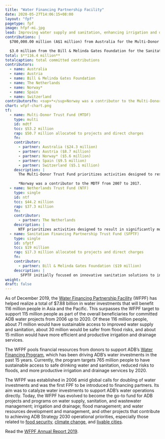 ```yaml
---
title: "Water Financing Partnership Facility"
date: 2020-05-27T14:06:15+08:00
layout: "fpf"
pagetype: fpf
image: hfpf-mi.jpg
lead: Improving water supply and sanitation, enhancing irrigation and drainage services, reducing risks to floods, and improving water resources management 
contributions: |
  $700,000.00 million (A$1 million) from Australia for the Multi-Donor Trust Fund
  
  $3.0 million from the Bill & Melinda Gates Foundation for the Sanitation Financing Partnership Facility
total: $**116.4 million**   
totalcaption: total committed contributions
contributors:
  - name: Australia
  - name: Austria 
  - name: Bill & Melinda Gates Foundation
  - name: The Netherlands
  - name: Norway*
  - name: Spain
  - name: Switzerland
contributorsfn: <sup>*</sup>Norway was a contributor to the Multi-Donor Trust Fund from 2007 to 2017.
chart: wfpf-chart.png
tf:
  - name: Multi-Donor Trust Fund (MTDF)   
    type: multi
    id: mdtf
    tcc: $53.2 million
    rap: $50.7 million allocated to projects and direct charges
    fn:   
    contributor:
      - partner: Australia ($24.3 million) 
      - partner: Austria ($8.7 million) 
      - partner: Norway* ($5.6 million)
      - partner: Spain ($9.5 million)
      - partner: Switzerland ($5.1 million)
    description: |
      The Multi-Donor Trust Fund prioritizes activities designed to result in significantly more people with access to safe drinking water and improved sanitation, higher productivity and efficiency of irrigation and drainage services, more people with reduced risk of flooding; sustainable  management of water resources; increased knowledge and capacity; and improved sector governance.
      
      *Norway was a contributor to the MDTF from 2007 to 2017.
  - name: Netherlands Trust Fund (NTF)
    type: single
    id: ntf
    tcc: $44.2 million
    rap: $37.3 million
    fn:   
    contributor:
      - partner: The Netherlands 
    description: |
      NTF prioritizes activities designed to result in significantly more people with access to safe drinking water and improved sanitation, higher productivity and efficiency of irrigation and drainage services, more people with reduced risk of flooding; sustainable management of water resources; increased knowledge and capacity; improved sector governance; and increased focus on water-food security nexus.
  - name: Sanitation Financing Partnership Trust Fund (SFPTF)
    type: single
    id: sfptf
    tcc: $19 million
    rap: $17.3 million allocated to projects and direct charges
    fn:   
    contributor:
      - partner: Bill & Melinda Gates Foundation ($19 million) 
    description: |
       SFPTF initially focused on innovative sanitation solutions to increase support for fecal sludge management through non-networked (non-sewered) sanitation and septage management. The focus has now shifted to more holistic approach through the citywide inclusive sanitation framework to increase access to appropriate sanitation systems, whether sewered or non-sewered, centralized or decentralized, including the required support to increase knowledge and capacity and improve governance.
weight: 
draft: false
---
```


As of December 2019, the [Water Financing Partnership Facility](https://www.adb.org/site/funds/funds/water-financing-partnership-facility) (WFPF) has helped realize a total of $7.88 billion in water investments that will benefit 116 million people in Asia and the Pacific. This surpasses the WFPF target to support 115 million people as part of the overall beneficiaries for committed ADB water projects from 2006 up to 2020. Of these 116 million people, about 71 million would have sustainable access to improved water supply and sanitation, about 30 million would be safer from flood risks, and about 15 million would have more efficient and productive irrigation and drainage services.     

The WFPF pools financial resources from donors to support ADB’s [Water Financing Program](https://www.adb.org/sectors/water/financing-program), which has been driving ADB’s water investments in the past 15 years. Currently, the program targets 765 million people to have sustainable access to safe drinking water and sanitation, reduced risks to floods, and more productive irrigation and drainage services by 2020.  

The WFPF was established in 2006 amid global calls for doubling of water investments and was the first FPF to be introduced to financing partners. Its aim was to catalyze water investments to support ADB’s water operations directly. Today, the WFPF has evolved to become the go-to fund for ADB projects and programs on water supply, sanitation, and wastewater management; irrigation and drainage; flood management; and water resources development and management, and other projects that contribute to achieving ADB Strategy 2030 operational priorities, especially those related to [food security](./strategy-2030/rural-development-and-food-security/), [climate change](./strategy-2030/climate-change/), and [livable cities](./strategy-2030/livable-cities/). 

Read the [WFPF Annual Report 2019](https://www.adb.org/site/funds/funds/water-financing-partnership-facility).